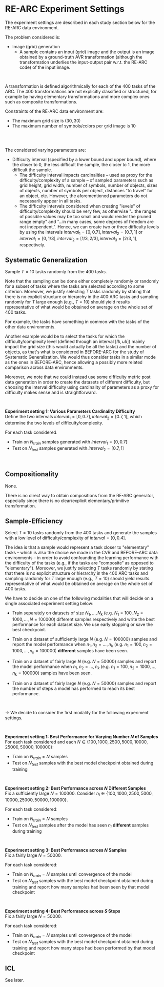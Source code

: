 # RE-ARC Experiment Settings
The experiment settings are described in each study section below for the RE-ARC data environment.
<br>

The problem considered is:
- Image (grid) generation
  - A sample contains an input (grid) image and the output is an image obtained by a ground-truth AVR transformation (although the transformation underlies the input-output pair w.r.t. the RE-ARC code) of the input image.

<br>

A transformation is defined algorithmically for each of the $400$ tasks of the ARC. The $400$ transformations are not explicitly classified or structured, for example by having elementary transformations and more complex ones such as composite transformations.
<br>

Constraints of the RE-ARC data environment are:
- The maximum grid size is $(30,30)$
- The maximum number of symbols/colors per grid image is $10$
<br>

<br>

The considered varying parameters are:
- Difficulty interval (specified by a lower bound and upper bound), where the closer to $0$, the less difficult the sample, the closer to $1$, the more difficult the sample.
  - The difficulty interval impacts cardinalities &ndash; used as proxy for the difficulty/complexity of a sample &ndash; of sampled parameters such as grid height, grid width, number of symbols, number of objects, sizes of objects, number of symbols per object, distances "to travel" for an object, etc. However, the aforementioned parameters do not necessarily appear in all tasks.
  - The difficulty intervals considered when creating "levels" of difficulty/complexity should be very few, as otherwise "...the ranges of possible values may be too small and would
render the pruned range empty" and "...in many cases, some degrees of freedom are not independent.". Hence, we can create two or three difficulty levels by using the intervals $interval_{1} = [0, 0.7], interval_{2} = [0.7, 1]$ or $interval_{1} = [0, 1/3], interval_{2} = [1/3, 2/3], interval_{3} = [2/3, 1]$, respectively.

## Systematic Generalization
Sample $T=10$ tasks randomly from the $400$ tasks.
<br>

Note that the sampling can be done either completely randomly or randomly for a subset of tasks where the tasks are selected according to some criterion. Moreover, we justify selecting $T$ tasks randomly by stating that there is no explicit structure or hierarchy in the $400$ ARC tasks and sampling randomly for $T$ large enough (e.g., $T=10$) should yield results representative of what would be obtained on average on the whole set of $400$ tasks.
<br>

For example, the tasks have something in common with the tasks of the other data environments. <br>

Another example would be to select the tasks for which the difficulty/complexity level (defined through an interval $[lb, ub]$) mainly impact the grid size (this would actually be all the tasks) and the number of objects, as that's what is considered in BEFORE-ARC for the study of Systematic Generalization. We would thus consider tasks in a similar mode as the ones in BEFORE-ARC, hence allowing a possibly more related comparison across data environments.
<br>

Moreover, we note that we could instead use some difficulty metric post data generation in order to create the datasets of different difficulty, but choosing the interval difficulty using cardinality of parameters as a proxy for difficulty makes sense and is straightforward.

<br>

**Experiment setting 1: Various Parameters Cardinality Difficulty**<br>
Define the two intervals $interval_{1} = [0, 0.7], interval_{2} = [0.7, 1]$, which determine the two levels of difficulty/complexity. 
<br>

For each task considered:
- Train on $N_{train}$ samples generated with $interval_{1} = [0, 0.7]$
- Test on $N_{test}$ samples generated with $interval_{2} = [0.7, 1]$

<br>


## Compositionality
None.
<br>

There is no direct way to obtain compositions from the RE-ARC generator, especially since there is no clear/explicit elementary/primitive transformation.

## Sample-Efficiency
Select $T=10$ tasks randomly from the $400$ tasks and generate the samples with a low level of difficulty/complexity of $interval = [0, 0.4]$.
<br>

The idea is that a sample would represent a task closer to "elementary" tasks &ndash; which is also the choice we made in the CVR and BEFORE-ARC data environments &ndash; in order to avoid confounding the learning performance with the difficulty of the tasks (e.g., if the tasks are "composite" as opposed to "elementary"). Moreover, we justify selecting $T$ tasks randomly by stating that there is no explicit structure or hierarchy in the $400$ ARC tasks and sampling randomly for $T$ large enough (e.g., $T=10$) should yield results representative of what would be obtained on average on the whole set of $400$ tasks.
<br>

We have to decide on one of the following modalities that will decide on a single associated experiment setting below:
- Train separately on datasets of size $N_1, ..., N_k$ (e.g. $N_1=100, N_2=1000, ..., N=100000$) different samples respectively and write the best performance for each dataset size. We use early stopping or save the best checkpoint.

- Train on a dataset of sufficiently large $N$ (e.g. $N=100000$) samples and report the model performance when $n_1, n_2=..., n_k$ (e.g. $n_1=100, n_2=1000, ..., n_k=100000$) **different** samples have been seen.

- Train on a dataset of fairly large $N$ (e.g. $N=50000$) samples and report the model performance when $n_1, n_2=..., n_k$ (e.g. $n_1=100, n_2=1000, ..., n_k=100000$) samples have been seen.

- Train on a dataset of fairly large $N$ (e.g. $N=50000$) samples and report the number of steps a model has performed to reach its best performance. 
<br>

→ We decide to consider the first modality for the following experiment settings.

<br>

**Experiment setting 1: Best Performance for Varying Number $N$ of Samples**<br>
For each task considered and each $N \in \{100, 1000, 2500, 5000, 10000, 25000, 50000, 100000\}$:
- Train on $N_{train} = N$ samples
- Test on $N_{test}$ samples with the best model checkpoint obtained during training

<br>

**Experiment setting 2: Best Performance across $N$ Different Samples**<br>
Fix a sufficiently large $N=100000$. Consider $n_i \in \{100, 1000, 2500, 5000, 10000, 25000, 50000, 100000\}$.
<br>

For each task considered:
- Train on $N_{train} = N$ samples
- Test on $N_{test}$ samples after the model has seen $n_i$ **different** samples during training

<br>

**Experiment setting 3: Best Performance across $N$ Samples**<br>
Fix a fairly large $N=50000$.
<br>

For each task considered:
- Train on $N_{train} = N$ samples until convergence of the model
- Test on $N_{test}$ samples with the best model checkpoint obtained during training and report how many samples had been seen by that model checkpoint

<br>

**Experiment setting 4: Best Performance across $S$ Steps**<br>
Fix a fairly large $N=50000$.
<br>

For each task considered:
- Train on $N_{train} = N$ samples until convergence of the model
- Test on $N_{test}$ samples with the best model checkpoint obtained during training and report how many steps had been performed by that model checkpoint


## ICL
See later.
